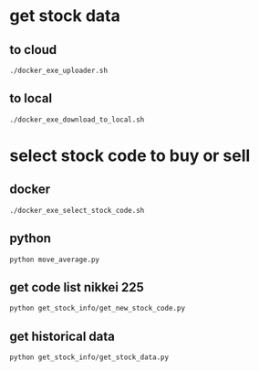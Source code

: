 # get stock data

## to cloud
`./docker_exe_uploader.sh`  

## to local
`./docker_exe_download_to_local.sh`

# select stock code to buy or sell

## docker
`./docker_exe_select_stock_code.sh`

## python
`python move_average.py`

## get code list nikkei 225
`python get_stock_info/get_new_stock_code.py`

## get historical data
`python get_stock_info/get_stock_data.py`
